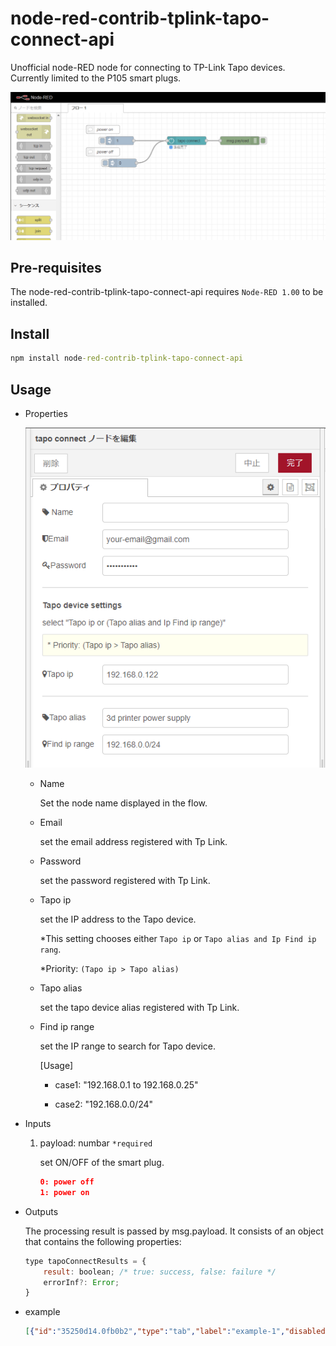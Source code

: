 # node-red-contrib-tplink-tapo-connect-api

Unofficial node-RED node for connecting to TP-Link Tapo devices. Currently limited to the P105 smart plugs.

![node](./figs/sample00.png)

## Pre-requisites

The node-red-contrib-tplink-tapo-connect-api requires `Node-RED 1.00` to be installed.

## Install

```cmd
npm install node-red-contrib-tplink-tapo-connect-api
```

## Usage

- Properties

  ![config](./figs/sample01.png)

  - Name

    Set the node name displayed in the flow.

  - Email

    set the email address registered with Tp Link.

  - Password

    set the password registered with Tp Link.

  - Tapo ip

    set the IP address to the Tapo device.

    *This setting chooses either `Tapo ip` or `Tapo alias and Ip Find ip rang`.

    *Priority: `(Tapo ip > Tapo alias)`

  - Tapo alias

    set the tapo device alias registered with Tp Link.

  - Find ip range

    set the IP range to search for Tapo device.

    [Usage]

    - case1: "192.168.0.1 to 192.168.0.25"

    - case2: "192.168.0.0/24"

- Inputs

    1) payload: numbar `*required`

        set ON/OFF of the smart plug.

        ```json
        0: power off
        1: power on
        ```

- Outputs

    The processing result is passed by msg.payload. It consists of an object that contains the following properties:

    ```javascript
    type tapoConnectResults = {
        result: boolean; /* true: success, false: failure */
        errorInf?: Error;
    }
    ```

- example

    ```json
    [{"id":"35250d14.0fb0b2","type":"tab","label":"example-1","disabled":false,"info":""},{"id":"fb493813.249f08","type":"tplink_tapo_connect_api","z":"35250d14.0fb0b2","name":"","email":"your-email@gmail.com","password":"password","deviceIp":"192.168.0.100","deviceAlias":"3d printer power supply","deviceIpRange":"192.168.0.0/24","x":570,"y":140,"wires":[["2aa38c09.564724"]]},{"id":"8311f395.25e56","type":"inject","z":"35250d14.0fb0b2","name":"","props":[{"p":"payload"},{"p":"topic","vt":"str"}],"repeat":"","crontab":"","once":false,"onceDelay":0.1,"topic":"","payload":"1","payloadType":"num","x":310,"y":140,"wires":[["fb493813.249f08"]]},{"id":"2aa38c09.564724","type":"debug","z":"35250d14.0fb0b2","name":"","active":true,"tosidebar":true,"console":false,"tostatus":false,"complete":"false","statusVal":"","statusType":"auto","x":790,"y":140,"wires":[]},{"id":"9158e6ef.dd5d78","type":"inject","z":"35250d14.0fb0b2","name":"","props":[{"p":"payload"},{"p":"topic","vt":"str"}],"repeat":"","crontab":"","once":false,"onceDelay":0.1,"topic":"","payload":"0","payloadType":"str","x":310,"y":220,"wires":[["fb493813.249f08"]]},{"id":"79f7a84a.4c4d88","type":"comment","z":"35250d14.0fb0b2","name":"power on","info":"","x":260,"y":100,"wires":[]},{"id":"27568da0.cc1852","type":"comment","z":"35250d14.0fb0b2","name":"power off","info":"","x":260,"y":180,"wires":[]}]
    ```
